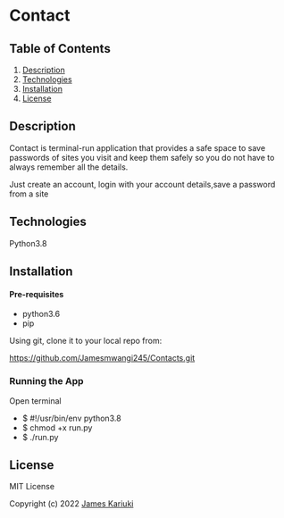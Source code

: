 # Contact

## Table of Contents
  1. [Description](#description)
  2. [Technologies](#technologies)
  4. [Installation](#installation)
  5. [License](#license)

## Description
Contact is terminal-run application that provides a safe space to save passwords of sites you visit and keep them safely so you do not have to always remember all the details.

Just create an account, login with your account details,save a password from a site 


## Technologies
Python3.8

## Installation
#### Pre-requisites
* python3.6
* pip

Using git, clone it to your local repo from:

https://github.com/Jamesmwangi245/Contacts.git

### Running the App
Open terminal
 * $ #!/usr/bin/env python3.8
 * $ chmod +x run.py
 * $ ./run.py

## License
MIT License

Copyright (c) 2022 [James Kariuki](/LICENSE)